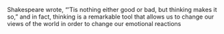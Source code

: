 Shakespeare wrote, “’Tis nothing either good or bad, but thinking makes it so,” and in fact, thinking is a remarkable tool that allows us to change our views of the world in order to change our emotional reactions


